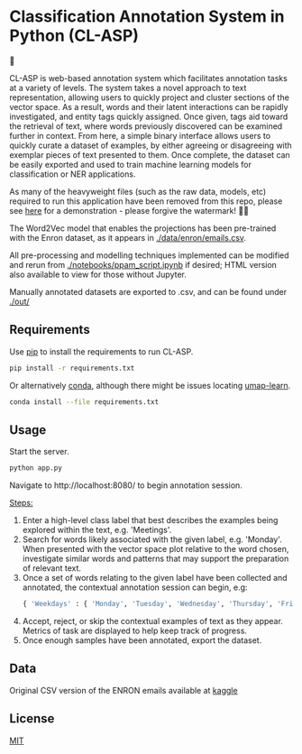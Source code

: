 # Classification Annotation System in Python (CL-ASP)
:snake:

CL-ASP is web-based annotation system which facilitates annotation tasks at a variety of levels. The system takes a novel approach to text representation, allowing users to quickly project and cluster sections of the vector space. As a result, words and their latent interactions can be rapidly investigated, and entity tags quickly assigned. Once given, tags aid toward the retrieval of text, where words previously discovered can be examined further in context. From here, a simple binary interface allows users to quickly curate a dataset of examples, by either agreeing or disagreeing with exemplar pieces of text presented to them. Once complete, the dataset can be easily exported and used to train machine learning models for classification or NER applications.

As many of the heavyweight files (such as the raw data, models, etc) required to run this application have been removed from this repo, please see [here](https://youtu.be/AW2y5zi9E2A) for a demonstration - please forgive the watermark! :man_facepalming:

The Word2Vec model that enables the projections has been pre-trained with the Enron dataset, as it appears in [./data/enron/emails.csv]().

All pre-processing and modelling techniques implemented can be modified and rerun from [./notebooks/ppam_script.ipynb]() if desired; HTML version also available to view for those without Jupyter.

Manually annotated datasets are exported to .csv, and can be found under [./out/]()

## Requirements
Use [pip](https://pip.pypa.io/en/stable/) to install the requirements to run CL-ASP.
```bash
pip install -r requirements.txt
```
Or alternatively [conda](https://docs.conda.io/en/latest/), although there might be issues locating [umap-learn](https://anaconda.org/conda-forge/umap-learn).
```bash
conda install --file requirements.txt
```

## Usage
Start the server.
```bash
python app.py
```
Navigate to http://localhost:8080/ to begin annotation session.

<u>Steps:</u><br>
1. Enter a high-level class label that best describes the examples being explored within the text, e.g. 'Meetings'.
2. Search for words likely associated with the given label, e.g. 'Monday'. When presented with the vector space plot relative to the word chosen, investigate similar words and patterns that may support the preparation of relevant text.
3. Once a set of words relating to the given label have been collected and annotated, the contextual annotation session can begin, e.g:
    ```python
    { 'Weekdays' : { 'Monday', 'Tuesday', 'Wednesday', 'Thursday', 'Friday' } }
    ```
4. Accept, reject, or skip the contextual examples of text as they appear. Metrics of task are displayed to help keep track of progress.
5. Once enough samples have been annotated, export the dataset.

## Data
Original CSV version of the ENRON emails available at [kaggle](https://www.kaggle.com/wcukierski/enron-email-dataset)

## License
[MIT](https://choosealicense.com/licenses/mit/)
